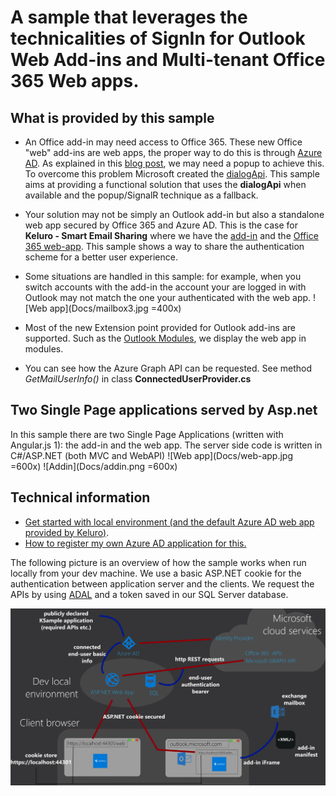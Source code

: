 # A sample that leverages the technicalities of SignIn for Outlook Web Add-ins and Multi-tenant Office 365 Web apps.

## What is provided by this sample

- An Office add-in may need access to Office 365. These new Office "web" add-ins are web apps, the proper way to do this is through [Azure AD](https://azure.microsoft.com/en-us/documentation/articles/active-directory-whatis/). As explained in this [blog post](https://blogs.msdn.microsoft.com/richard_dizeregas_blog/2015/08/10/connecting-to-office-365-from-an-office-add-in/), we may need a popup to achieve this. To overcome this problem Microsoft created the [dialogApi](https://channel9.msdn.com/Shows/Office-Dev-Show/Office-Dev-Show-Episode-26-Using-the-Dialog-API-in-Office-Add-ins). This sample aims at providing a functional solution that uses the **dialogApi** when available and the popup/SignalR technique as a fallback.

- Your solution may not be simply an Outlook add-in but also a standalone web app secured by Office 365 and Azure AD. This is the case for **Keluro - Smart Email Sharing** where we have the [add-in](https://store.office.com/en-us/app.aspx?assetid=WA104380149&ui=en-US&rs=en-US&ad=US&appredirect=false) and the [Office 365 web-app](https://store.office.com/en-us/app.aspx?assetid=SA000000070&ui=en-US&rs=en-US&ad=US&appredirect=false). This sample shows a way to share the authentication scheme for a better user experience.

- Some situations are handled in this sample: for example, when you switch accounts with the add-in the account your are logged in with Outlook may not match the one your authenticated with the web app.
![Web app](Docs/mailbox3.jpg =400x)

- Most of the new Extension point provided for Outlook add-ins are supported. Such as the [Outlook Modules](http://dev.office.com/docs/add-ins/outlook/extension-module-outlook-add-ins), we display the web app in modules. 

- You can see how the Azure Graph API can be requested. See method *GetMailUserInfo()* in class **ConnectedUserProvider.cs**


## Two Single Page applications served by Asp.net

In this sample there are two Single Page Applications (written with Angular.js 1): the add-in and the web app. The server side code is written in C#/ASP.NET (both MVC and WebAPI)
![Web app](Docs/web-app.jpg =600x)
![Addin](Docs/addin.png =600x)

## Technical information

- [Get started with local environment (and the default Azure AD web app provided by Keluro)](Docs/GetStarted.md).
- [How to register my own Azure AD application for this.](Docs/MyOwnAzureAD.md)

The following picture is an overview of how the sample works when run locally from your dev machine. We use a basic ASP.NET cookie for the authentication between application server and the clients. We request the APIs by using [ADAL](https://azure.microsoft.com/en-us/documentation/articles/active-directory-authentication-libraries/) and a token saved in our SQL Server database.

![Addin](Docs/architecture.png)
